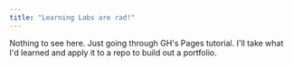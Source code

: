 ```yaml
---
title: "Learning Labs are rad!"
---
```


Nothing to see here. Just going through GH's Pages tutorial. I'll take what I'd learned and apply it to a repo to build out a portfolio.
